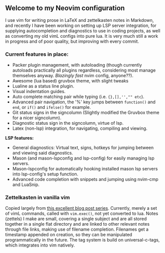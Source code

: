 ## Welcome to my Neovim configuration 

I use vim for writing prose in LaTeX and zettelkasten notes in Markdown, and recently
I have been working on setting up LSP server integration, for supplying autocompletion and
diagnostics to use in coding projects, as well as converting my old vimL configs into pure
lua. It is very much still a work in progress and of poor quality, but improving with
every commit. 

### Current features in place: 

- Packer plugin management, with autoloading (though currently autoloads
  practically all plugins regardless, considering most manage themselves anyway.
   _Blazingly fast_ nvim config, anyone??).
- Awesome (lua based) gruvbox theme, with slight tweaks
- Lualine as a status line plugin. 
- Visual indentation guides.
- Auto complete matching pair while typing (i.e. `{},[],'',"" etc`).
- Advanced pair navigation, the '%' key jumps between `function()` and `end`,
  or `if()` and `ifelse()` for example. 
- Git status signs in the signcolumn (Slightly modified the Gruvbox theme for
  a nicer signcolumn).
- Diagnostic status sign in the signcolumn, virtue of lsp.
- Latex (non-lsp) integration, for navigating, compiling and viewing.

**LSP features:**
- General diagnostics: Virtual text, signs, hotkeys for jumping between and
  viewing said diagnostics.   
- Mason (and mason-lspconfig and lsp-config) for easily managing lsp servers. 
- Mason-lspconfig for automatically hooking installed mason lsp servers into
  lsp-config's setup function. 
- Advanced code completion with snippets and jumping using nvim-cmp and LuaSnip.

### Zettelkasten in vanilla vim

Copied largely from [this excellent blog post
series](https://www.edwinwenink.xyz/posts/42-vim_notetaking/). Currently, merely a set of
vimL commands, called with `vim.exec()`, not yet converted to lua. Notes (zettels) I make
are small, covering a single subject and are all stored together in a single flat
directory and are linked to other relevant notes through file links, making use of
filename completion. Filenames get a timestamp appended on creation, so they can be
manipulated programmatically in the future. The tag system is build on universal-c-tags,
which integrates into vim natively. 

